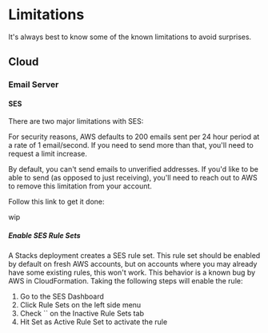 # Limitations

It's always best to know some of the known limitations to avoid surprises.

## Cloud

### Email Server

#### SES

There are two major limitations with SES:

For security reasons, AWS defaults to 200 emails sent per 24 hour period at a rate of 1 email/second. If you need to send more than that, you'll need to request a limit increase.

By default, you can't send emails to unverified addresses. If you'd like to be able to send (as opposed to just receiving), you'll need to reach out to AWS to remove this limitation from your account.

Follow this link to get it done:

wip

##### Enable SES Rule Sets

A Stacks deployment creates a SES rule set. This rule set should be enabled by default on fresh AWS accounts, but on accounts where you may already have some existing rules, this won't work. This behavior is a known bug by AWS in CloudFormation. Taking the following steps will enable the rule:

1. Go to the SES Dashboard
2. Click Rule Sets on the left side menu
3. Check `` on the Inactive Rule Sets tab
4. Hit Set as Active Rule Set to activate the rule
